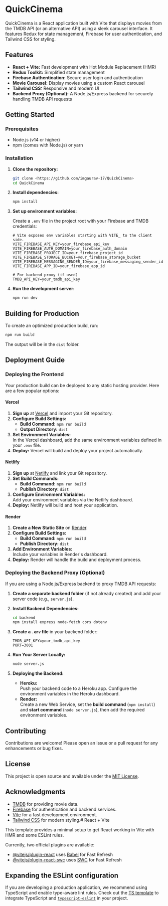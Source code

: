 # QuickCinema

QuickCinema is a React application built with Vite that displays movies from the TMDB API (or an alternative API) using a sleek carousel interface. It features Redux for state management, Firebase for user authentication, and Tailwind CSS for styling.

## Features

- **React + Vite:** Fast development with Hot Module Replacement (HMR)
- **Redux Toolkit:** Simplified state management
- **Firebase Authentication:** Secure user login and authentication
- **Movie Carousel:** Display movies using a custom React carousel
- **Tailwind CSS:** Responsive and modern UI
- **Backend Proxy (Optional):** A Node.js/Express backend for securely handling TMDB API requests

## Getting Started

### Prerequisites

- Node.js (v14 or higher)
- npm (comes with Node.js) or yarn

### Installation

1. **Clone the repository:**
   ```bash
   git clone <https://github.com/imgaurav-17/QuickCinema>
   cd QuickCinema
   ```

2. **Install dependencies:**
   ```bash
   npm install
   ```

3. **Set up environment variables:**

   Create a `.env` file in the project root with your Firebase and TMDB credentials:
   ```env
   # Vite exposes env variables starting with VITE_ to the client side.
   VITE_FIREBASE_API_KEY=your_firebase_api_key
   VITE_FIREBASE_AUTH_DOMAIN=your_firebase_auth_domain
   VITE_FIREBASE_PROJECT_ID=your_firebase_project_id
   VITE_FIREBASE_STORAGE_BUCKET=your_firebase_storage_bucket
   VITE_FIREBASE_MESSAGING_SENDER_ID=your_firebase_messaging_sender_id
   VITE_FIREBASE_APP_ID=your_firebase_app_id

   # For backend proxy (if used)
   TMDB_API_KEY=your_tmdb_api_key
   ```

4. **Run the development server:**
   ```bash
   npm run dev
   ```

## Building for Production

To create an optimized production build, run:

```bash
npm run build
```

The output will be in the `dist` folder.

## Deployment Guide

### Deploying the Frontend

Your production build can be deployed to any static hosting provider. Here are a few popular options:

#### Vercel

1. **Sign up** at [Vercel](https://vercel.com/) and import your Git repository.
2. **Configure Build Settings:**
   - **Build Command:** `npm run build`
   - **Output Directory:** `dist`
3. **Set Environment Variables:**  
   In the Vercel dashboard, add the same environment variables defined in your `.env` file.
4. **Deploy:** Vercel will build and deploy your project automatically.

#### Netlify

1. **Sign up** at [Netlify](https://www.netlify.com/) and link your Git repository.
2. **Set Build Commands:**
   - **Build Command:** `npm run build`
   - **Publish Directory:** `dist`
3. **Configure Environment Variables:**  
   Add your environment variables via the Netlify dashboard.
4. **Deploy:** Netlify will build and host your application.

#### Render

1. **Create a New Static Site** on [Render](https://render.com/).
2. **Configure Build Settings:**
   - **Build Command:** `npm run build`
   - **Publish Directory:** `dist`
3. **Add Environment Variables:**  
   Include your variables in Render's dashboard.
4. **Deploy:** Render will handle the build and deployment process.

### Deploying the Backend Proxy (Optional)

If you are using a Node.js/Express backend to proxy TMDB API requests:

1. **Create a separate backend folder** (if not already created) and add your server code (e.g., `server.js`).

2. **Install Backend Dependencies:**
   ```bash
   cd backend
   npm install express node-fetch cors dotenv
   ```

3. **Create a `.env` file** in your backend folder:
   ```env
   TMDB_API_KEY=your_tmdb_api_key
   PORT=3001
   ```

4. **Run Your Server Locally:**
   ```bash
   node server.js
   ```

5. **Deploying the Backend:**

   - **Heroku:**  
     Push your backend code to a Heroku app. Configure the environment variables in the Heroku dashboard.
   - **Render:**  
     Create a new Web Service, set the **build command** (`npm install`) and **start command** (`node server.js`), then add the required environment variables.

## Contributing

Contributions are welcome! Please open an issue or a pull request for any enhancements or bug fixes.

## License

This project is open source and available under the [MIT License](LICENSE).

## Acknowledgments

- [TMDB](https://www.themoviedb.org) for providing movie data.
- [Firebase](https://firebase.google.com/) for authentication and backend services.
- [Vite](https://vitejs.dev/) for a fast development environment.
- [Tailwind CSS](https://tailwindcss.com/) for modern styling.# React + Vite

This template provides a minimal setup to get React working in Vite with HMR and some ESLint rules.

Currently, two official plugins are available:

- [@vitejs/plugin-react](https://github.com/vitejs/vite-plugin-react/blob/main/packages/plugin-react/README.md) uses [Babel](https://babeljs.io/) for Fast Refresh
- [@vitejs/plugin-react-swc](https://github.com/vitejs/vite-plugin-react-swc) uses [SWC](https://swc.rs/) for Fast Refresh

## Expanding the ESLint configuration

If you are developing a production application, we recommend using TypeScript and enable type-aware lint rules. Check out the [TS template](https://github.com/vitejs/vite/tree/main/packages/create-vite/template-react-ts) to integrate TypeScript and [`typescript-eslint`](https://typescript-eslint.io) in your project.
